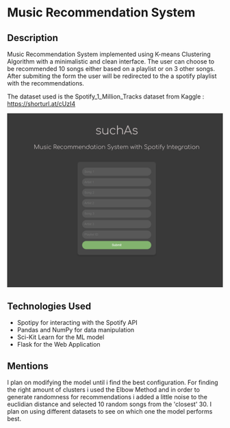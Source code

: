 # Music Recommendation System

## Description

Music Recommendation System implemented using K-means Clustering Algorithm with a minimalistic and clean interface. The user can choose to be recommended 10 songs either based on a playlist or on 3 other songs. After submiting the form the user will be redirected to the a spotify playlist with the recommendations.

The dataset used is the Spotify_1_Million_Tracks dataset from Kaggle : https://shorturl.at/cUzI4

![alt text](https://github.com/cosminstr/Music-Recommendation-System/blob/main/resources/webapp.png)

## Technologies Used

- Spotipy for interacting with the Spotify API
- Pandas and NumPy for data manipulation
- Sci-Kit Learn for the ML model
- Flask for the Web Application

## Mentions

I plan on modifying the model until i find the best configuration. For finding the right amount of clusters i used the Elbow Method and in order to generate randomness for recommendations i added a little noise to the euclidian distance and selected 10 random songs from the 'closest' 30. I plan on using different datasets to see on which one the model performs best.


